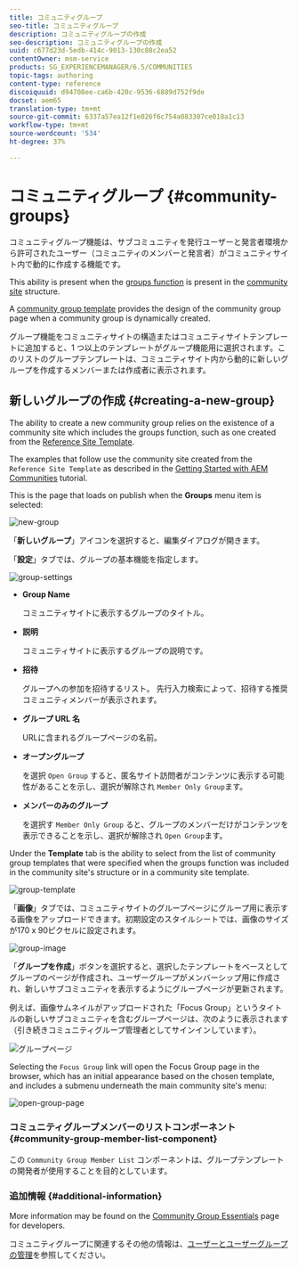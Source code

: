```yaml
---
title: コミュニティグループ
seo-title: コミュニティグループ
description: コミュニティグループの作成
seo-description: コミュニティグループの作成
uuid: c677d23d-5edb-414c-9013-130c88c2ea52
contentOwner: msm-service
products: SG_EXPERIENCEMANAGER/6.5/COMMUNITIES
topic-tags: authoring
content-type: reference
discoiquuid: d94708ee-ca6b-420c-9536-6889d752f9de
docset: aem65
translation-type: tm+mt
source-git-commit: 6337a57ea12f1e026f6c754a083307ce018a1c13
workflow-type: tm+mt
source-wordcount: '534'
ht-degree: 37%

---
```



# コミュニティグループ {#community-groups}

コミュニティグループ機能は、サブコミュニティを発行ユーザーと発言者環境から許可されたユーザー（コミュニティのメンバーと発言者）がコミュニティサイト内で動的に作成する機能です。

This ability is present when the [groups function](/help/communities/functions.md#groups-function) is present in the [community site](/help/communities/sites-console.md) structure.

A [community group template](/help/communities/tools-groups.md) provides the design of the community group page when a community group is dynamically created.

グループ機能をコミュニティサイトの構造またはコミュニティサイトテンプレートに追加すると、1 つ以上のテンプレートがグループ機能用に選択されます。このリストのグループテンプレートは、コミュニティサイト内から動的に新しいグループを作成するメンバーまたは作成者に表示されます。

## 新しいグループの作成 {#creating-a-new-group}

The ability to create a new community group relies on the existence of a community site which includes the groups function, such as one created from the [Reference Site Template](/help/communities/sites.md).

The examples that follow use the community site created from the `Reference Site Template` as described in the [Getting Started with AEM Communities](/help/communities/getting-started.md) tutorial.

This is the page that loads on publish when the **Groups** menu item is selected:

![new-group](assets/new-group.png)

「**新しいグループ**」アイコンを選択すると、編集ダイアログが開きます。

「**設定**」タブでは、グループの基本機能を指定します。

![group-settings](assets/group-settings.png)

* **Group Name**

   コミュニティサイトに表示するグループのタイトル。

* **説明**

   コミュニティサイトに表示するグループの説明です。

* **招待**

   グループへの参加を招待するリスト。 先行入力検索によって、招待する推奨コミュニティメンバーが表示されます。

* **グループ URL 名**

   URLに含まれるグループページの名前。

* **オープングループ**

   を選択 `Open Group` すると、匿名サイト訪問者がコンテンツに表示する可能性があることを示し、選択が解除され `Member Only Group`ます。

* **メンバーのみのグループ**

   を選択す `Member Only Group` ると、グループのメンバーだけがコンテンツを表示できることを示し、選択が解除され `Open Group`ます。

Under the **Template** tab is the ability to
select from the list of community group templates that were specified when the groups function was included in the community site&#39;s structure or in a community site template.

![group-template](assets/group-template.png)

「**画像**」タブでは、コミュニティサイトのグループページにグループ用に表示する画像をアップロードできます。初期設定のスタイルシートでは、画像のサイズが170 x 90ピクセルに設定されます。

![group-image](assets/group-image.png)

「**グループを作成**」ボタンを選択すると、選択したテンプレートをベースとしてグループのページが作成され、ユーザーグループがメンバーシップ用に作成され、新しいサブコミュニティを表示するようにグループページが更新されます。

例えば、画像サムネイルがアップロードされた「Focus Group」というタイトルの新しいサブコミュニティを含むグループページは、次のように表示されます（引き続きコミュニティグループ管理者としてサインインしています）。

![グループページ](assets/group-page.png)

Selecting the `Focus Group` link will open the Focus Group page in the browser, which has an initial appearance based on the chosen template, and includes a submenu underneath the main community site&#39;s menu:

![open-group-page](assets/open-group-page.png)

### コミュニティグループメンバーのリストコンポーネント {#community-group-member-list-component}

この `Community Group Member List` コンポーネントは、グループテンプレートの開発者が使用することを目的としています。

### 追加情報 {#additional-information}

More information may be found on the [Community Group Essentials](/help/communities/essentials-groups.md) page for developers.

コミュニティグループに関連するその他の情報は、[ユーザーとユーザーグループの管理](/help/communities/users.md)を参照してください。
